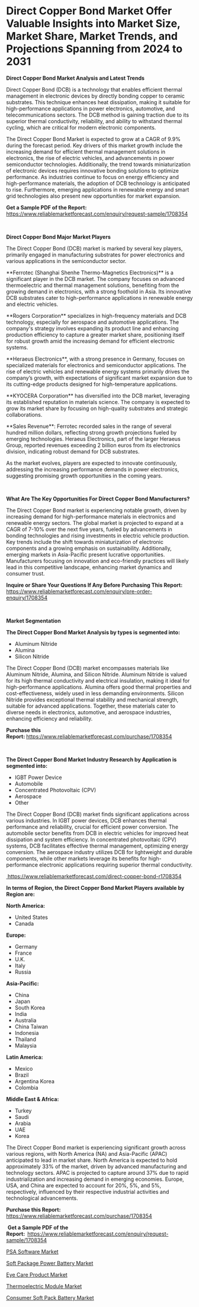 <p><h1>Direct Copper Bond Market Offer Valuable Insights into Market Size, Market Share, Market Trends, and Projections Spanning from 2024 to 2031</h1></p><p><strong>Direct Copper Bond Market Analysis and Latest Trends</strong></p>
<p><p>Direct Copper Bond (DCB) is a technology that enables efficient thermal management in electronic devices by directly bonding copper to ceramic substrates. This technique enhances heat dissipation, making it suitable for high-performance applications in power electronics, automotive, and telecommunications sectors. The DCB method is gaining traction due to its superior thermal conductivity, reliability, and ability to withstand thermal cycling, which are critical for modern electronic components.</p><p>The Direct Copper Bond Market is expected to grow at a CAGR of 9.9% during the forecast period. Key drivers of this market growth include the increasing demand for efficient thermal management solutions in electronics, the rise of electric vehicles, and advancements in power semiconductor technologies. Additionally, the trend towards miniaturization of electronic devices requires innovative bonding solutions to optimize performance. As industries continue to focus on energy efficiency and high-performance materials, the adoption of DCB technology is anticipated to rise. Furthermore, emerging applications in renewable energy and smart grid technologies also present new opportunities for market expansion.</p></p>
<p><strong>Get a Sample PDF of the Report:&nbsp;</strong> <a href="https://www.reliablemarketforecast.com/enquiry/request-sample/1708354?utm_campaign=1170&utm_medium=2&utm_source=Github&utm_content=ia&utm_term=07102024&utm_id=direct-copper-bond">https://www.reliablemarketforecast.com/enquiry/request-sample/1708354</a></p>
<p>&nbsp;</p>
<p><strong>Direct Copper Bond Major Market Players</strong></p>
<p><p>The Direct Copper Bond (DCB) market is marked by several key players, primarily engaged in manufacturing substrates for power electronics and various applications in the semiconductor sector. </p><p>**Ferrotec (Shanghai Shenhe Thermo-Magnetics Electronics)** is a significant player in the DCB market. The company focuses on advanced thermoelectric and thermal management solutions, benefiting from the growing demand in electronics, with a strong foothold in Asia. Its innovative DCB substrates cater to high-performance applications in renewable energy and electric vehicles.</p><p>**Rogers Corporation** specializes in high-frequency materials and DCB technology, especially for aerospace and automotive applications. The company's strategy involves expanding its product line and enhancing production efficiency to capture a greater market share, positioning itself for robust growth amid the increasing demand for efficient electronic systems.</p><p>**Heraeus Electronics**, with a strong presence in Germany, focuses on specialized materials for electronics and semiconductor applications. The rise of electric vehicles and renewable energy systems primarily drives the company’s growth, with expectations of significant market expansion due to its cutting-edge products designed for high-temperature applications.</p><p>**KYOCERA Corporation** has diversified into the DCB market, leveraging its established reputation in materials science. The company is expected to grow its market share by focusing on high-quality substrates and strategic collaborations.</p><p>**Sales Revenue**: Ferrotec recorded sales in the range of several hundred million dollars, reflecting strong growth projections fueled by emerging technologies. Heraeus Electronics, part of the larger Heraeus Group, reported revenues exceeding 2 billion euros from its electronics division, indicating robust demand for DCB substrates. </p><p>As the market evolves, players are expected to innovate continuously, addressing the increasing performance demands in power electronics, suggesting promising growth opportunities in the coming years.</p></p>
<p>&nbsp;</p>
<p><strong>What Are The Key Opportunities For Direct Copper Bond Manufacturers?</strong></p>
<p><p>The Direct Copper Bond market is experiencing notable growth, driven by increasing demand for high-performance materials in electronics and renewable energy sectors. The global market is projected to expand at a CAGR of 7-10% over the next five years, fueled by advancements in bonding technologies and rising investments in electric vehicle production. Key trends include the shift towards miniaturization of electronic components and a growing emphasis on sustainability. Additionally, emerging markets in Asia-Pacific present lucrative opportunities. Manufacturers focusing on innovation and eco-friendly practices will likely lead in this competitive landscape, enhancing market dynamics and consumer trust.</p></p>
<p><strong>Inquire or Share Your Questions If Any Before Purchasing This Report:</strong> <a href="https://www.reliablemarketforecast.com/enquiry/pre-order-enquiry/1708354?utm_campaign=1170&utm_medium=2&utm_source=Github&utm_content=ia&utm_term=07102024&utm_id=direct-copper-bond">https://www.reliablemarketforecast.com/enquiry/pre-order-enquiry/1708354</a></p>
<p>&nbsp;</p>
<p><strong>Market Segmentation</strong></p>
<p><strong>The Direct Copper Bond Market Analysis by types is segmented into:</strong></p>
<p><ul><li>Aluminum Nitride</li><li>Alumina</li><li>Silicon Nitride</li></ul></p>
<p><p>The Direct Copper Bond (DCB) market encompasses materials like Aluminum Nitride, Alumina, and Silicon Nitride. Aluminum Nitride is valued for its high thermal conductivity and electrical insulation, making it ideal for high-performance applications. Alumina offers good thermal properties and cost-effectiveness, widely used in less demanding environments. Silicon Nitride provides exceptional thermal stability and mechanical strength, suitable for advanced applications. Together, these materials cater to diverse needs in electronics, automotive, and aerospace industries, enhancing efficiency and reliability.</p></p>
<p><strong>Purchase this Report:&nbsp;</strong><a href="https://www.reliablemarketforecast.com/purchase/1708354?utm_campaign=1170&utm_medium=2&utm_source=Github&utm_content=ia&utm_term=07102024&utm_id=direct-copper-bond">https://www.reliablemarketforecast.com/purchase/1708354</a></p>
<p>&nbsp;</p>
<p><strong>The Direct Copper Bond Market Industry Research by Application is segmented into:</strong></p>
<p><ul><li>IGBT Power Device</li><li>Automobile</li><li>Concentrated Photovoltaic (CPV)</li><li>Aerospace</li><li>Other</li></ul></p>
<p><p>The Direct Copper Bond (DCB) market finds significant applications across various industries. In IGBT power devices, DCB enhances thermal performance and reliability, crucial for efficient power conversion. The automobile sector benefits from DCB in electric vehicles for improved heat dissipation and system efficiency. In concentrated photovoltaic (CPV) systems, DCB facilitates effective thermal management, optimizing energy conversion. The aerospace industry utilizes DCB for lightweight and durable components, while other markets leverage its benefits for high-performance electronic applications requiring superior thermal conductivity.</p></p>
<p><a href="https://www.reliablemarketforecast.com/direct-copper-bond-r1708354?utm_campaign=1170&utm_medium=2&utm_source=Github&utm_content=ia&utm_term=07102024&utm_id=direct-copper-bond">&nbsp;https://www.reliablemarketforecast.com/direct-copper-bond-r1708354</a></p>
<p><strong>In terms of Region, the Direct Copper Bond Market Players available by Region are:</strong></p>
<p>
    <p> <strong> North America: </strong>
        <ul>
            <li>United States</li>
            <li>Canada</li>
        </ul>
        </p> 
    <p> <strong> Europe: </strong>
        <ul>
            <li>Germany</li>
            <li>France</li>
            <li>U.K.</li>
            <li>Italy</li>
            <li>Russia</li>
        </ul>
        </p> 
    <p> <strong> Asia-Pacific: </strong>
        <ul>
            <li>China</li>
            <li>Japan</li>
            <li>South Korea</li>
            <li>India</li>
            <li>Australia</li>
            <li>China Taiwan</li>
            <li>Indonesia</li>
            <li>Thailand</li>
            <li>Malaysia</li>
        </ul>
        </p> 
    <p> <strong> Latin America: </strong>
        <ul>
            <li>Mexico</li>
            <li>Brazil</li>
            <li>Argentina Korea</li>
            <li>Colombia</li>
        </ul>
        </p> 
    <p> <strong> Middle East & Africa: </strong>
        <ul>
            <li>Turkey</li>
            <li>Saudi</li>
            <li>Arabia</li>
            <li>UAE</li>
            <li>Korea</li>
        </ul>
    </p>
    </p>
<p><p>The Direct Copper Bond market is experiencing significant growth across various regions, with North America (NA) and Asia-Pacific (APAC) anticipated to lead in market share. North America is expected to hold approximately 33% of the market, driven by advanced manufacturing and technology sectors. APAC is projected to capture around 37% due to rapid industrialization and increasing demand in emerging economies. Europe, USA, and China are expected to account for 20%, 5%, and 5%, respectively, influenced by their respective industrial activities and technological advancements.</p></p>
<p><strong>Purchase this Report: </strong><a href="https://www.reliablemarketforecast.com/purchase/1708354?utm_campaign=1170&utm_medium=2&utm_source=Github&utm_content=ia&utm_term=07102024&utm_id=direct-copper-bond">https://www.reliablemarketforecast.com/purchase/1708354</a></p>
<p>&nbsp;<strong>Get a Sample PDF of the Report:&nbsp;&nbsp;</strong><a href="https://www.reliablemarketforecast.com/enquiry/request-sample/1708354?utm_campaign=1170&utm_medium=2&utm_source=Github&utm_content=ia&utm_term=07102024&utm_id=direct-copper-bond">https://www.reliablemarketforecast.com/enquiry/request-sample/1708354</a></p>
<p><strong></strong></p>
<p><p><a href="https://www.linkedin.com/pulse/trends-global-psa-software-market-forecast-analysis-2024-wcecf?utm_campaign=1170&utm_medium=2&utm_source=Github&utm_content=ia&utm_term=07102024&utm_id=direct-copper-bond">PSA Software Market</a></p><p><a href="https://issuu.com/reportprime-2/docs/soft-package-power-battery-market-s_ade81a5153e06c?utm_campaign=1170&utm_medium=2&utm_source=Github&utm_content=ia&utm_term=07102024&utm_id=direct-copper-bond">Soft Package Power Battery Market</a></p><p><a href="https://www.linkedin.com/pulse/eye-care-product-market-revolution-2024-2031-trends-shaping-1icee?utm_campaign=1170&utm_medium=2&utm_source=Github&utm_content=ia&utm_term=07102024&utm_id=direct-copper-bond">Eye Care Product Market</a></p><p><a href="https://github.com/MegiMusaj575/Market-Research-Report-List-1/blob/main/thermoelectric-module-market.md?utm_campaign=1170&utm_medium=2&utm_source=Github&utm_content=ia&utm_term=07102024&utm_id=direct-copper-bond">Thermoelectric Module Market</a></p><p><a href="https://issuu.com/reportprime-2/docs/consumer-soft-pack-battery-market-s_1187e6aa47fe9b?utm_campaign=1170&utm_medium=2&utm_source=Github&utm_content=ia&utm_term=07102024&utm_id=direct-copper-bond">Consumer Soft Pack Battery Market</a></p></p>